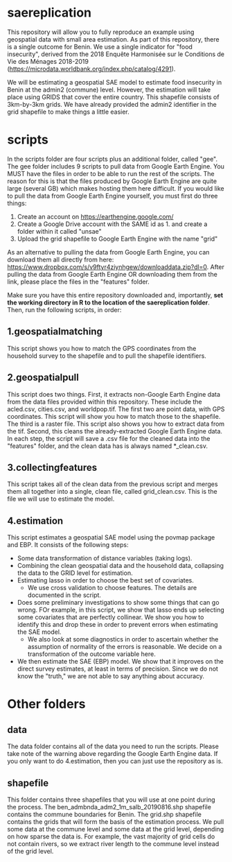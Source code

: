 # saereplication

This repository will allow you to fully reproduce an example using geospatial data with small area estimation. As part of this repository, there is a single outcome for Benin. We use a single indicator for "food insecurity", derived from the 2018 Enquête Harmonisée sur le Conditions de Vie des Ménages 2018-2019 (https://microdata.worldbank.org/index.php/catalog/4291).

We will be estimating a geospatial SAE model to estimate food insecurity in Benin at the admin2 (commune) level. However, the estimation will take place using GRIDS that cover the entire country. This shapefile consists of 3km-by-3km grids. We have already provided the admin2 identifier in the grid shapefile to make things a little easier.

# scripts

In the scripts folder are four scripts plus an additional folder, called "gee". The gee folder includes 9 scripts to pull data from Google Earth Engine. You MUST have the files in order to be able to run the rest of the scripts. The reason for this is that the files produced by Google Earth Engine are quite large (several GB) which makes hosting them here difficult. If you would like to pull the data from Google Earth Engine yourself, you must first do three things:
1. Create an account on https://earthengine.google.com/
2. Create a Google Drive account with the SAME id as 1. and create a folder within it called "unsae"
3. Upload the grid shapefile to Google Earth Engine with the name "grid"

As an alternative to pulling the data from Google Earth Engine, you can download them all directly from here: https://www.dropbox.com/s/v9ftyr4ziynhgew/downloaddata.zip?dl=0. After pulling the data from Google Earth Engine OR downloading them from the link, please place the files in the "features" folder. 

Make sure you have this entire repository downloaded and, importantly, **set the working directory in R to the location of the saereplication folder**. Then, run the following scripts, in order:

## 1.geospatialmatching

This script shows you how to match the GPS coordinates from the household survey to the shapefile and to pull the shapefile identifiers.

## 2.geospatialpull

This script does two things. First, it extracts non-Google Earth Engine data from the data files provided within this repository. These include the acled.csv, cities.csv, and worldpop.tif. The first two are point data, with GPS coordinates. This script will show you how to match those to the shapefile. The third is a raster file. This script also shows you how to extract data from the tif. Second, this cleans the already-extracted Google Earth Engine data. In each step, the script will save a .csv file for the cleaned data into the "features" folder, and the clean data has is always named *_clean.csv.

## 3.collectingfeatures

This script takes all of the clean data from the previous script and merges them all together into a single, clean file, called grid_clean.csv. This is the file we will use to estimate the model.

## 4.estimation

This script estimates a geospatial SAE model using the povmap package and EBP. It consists of the following steps:
- Some data transformation of distance variables (taking logs).
- Combining the clean geospatial data and the household data, collapsing the data to the GRID level for estimation.
- Estimating lasso in order to choose the best set of covariates.
  - We use cross validation to choose features. The details are documented in the script.
- Does some preliminary investigations to show some things that can go wrong. FOr example, in this script, we show that lasso ends up selecting some covariates that are perfectly collinear. We show you how to identify this and drop these in order to prevent errors when estimating the SAE model.
  - We also look at some diagnostics in order to ascertain whether the assumption of normality of the errors is reasonable. We decide on a transformation of the outcome variable here.
- We then estimate the SAE (EBP) model. We show that it improves on the direct survey estimates, at least in terms of precision. Since we do not know the "truth," we are not able to say anything about accuracy. 


# Other folders

## data

The data folder contains all of the data you need to run the scripts. Please take note of the warning above regarding the Google Earth Engine data. If you only want to do 4.estimation, then you can just use the repository as is.

## shapefile

This folder contains three shapefiles that you will use at one point during the process. The ben_admbnda_adm2_1m_salb_20190816.shp shapefile contains the commune boundaries for Benin. The grid.shp shapefile contains the grids that will form the basis of the estimation process. We pull some data at the commune level and some data at the grid level, depending on how sparse the data is. For example, the vast majority of grid cells do not contain rivers, so we extract river length to the commune level instead of the grid level.











